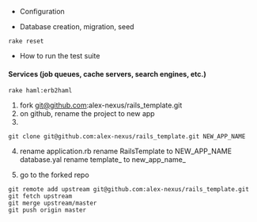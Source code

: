 * Configuration

* Database creation, migration, seed

```
rake reset
```

* How to run the test suite

#### Services (job queues, cache servers, search engines, etc.)
```
rake haml:erb2haml
```

1. fork git@github.com:alex-nexus/rails_template.git
2. on github, rename the project to new app
3.
```
git clone git@github.com:alex-nexus/rails_template.git NEW_APP_NAME
```

4. rename
application.rb rename RailsTemplate to NEW_APP_NAME
database.yal rename template_ to new_app_name_

5. go to the forked repo
```
git remote add upstream git@github.com:alex-nexus/rails_template.git
git fetch upstream      
git merge upstream/master
git push origin master
```
